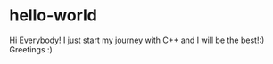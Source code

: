 # hello-world
Hi Everybody!
I just start my journey with C++ and I will be the best!:) 
Greetings :)
